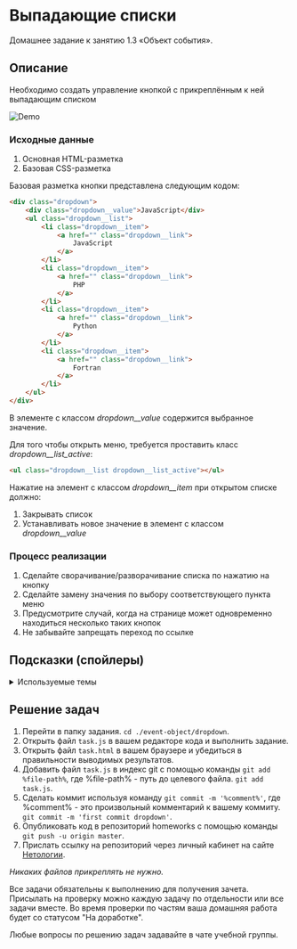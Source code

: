 # Выпадающие списки

Домашнее задание к занятию 1.3 «Объект события».

## Описание 

Необходимо создать управление кнопкой с прикреплённым к ней выпадающим списком

![Demo](./demo.gif)

### Исходные данные

1. Основная HTML-разметка
2. Базовая CSS-разметка

Базовая разметка кнопки представлена следующим кодом:

```html
<div class="dropdown">
    <div class="dropdown__value">JavaScript</div>
    <ul class="dropdown__list">
        <li class="dropdown__item">
            <a href="" class="dropdown__link">
                JavaScript
            </a>
        </li>
        <li class="dropdown__item">
            <a href="" class="dropdown__link">
                PHP
            </a>
        </li>
        <li class="dropdown__item">
            <a href="" class="dropdown__link">
                Python
            </a>
        </li>
        <li class="dropdown__item">
            <a href="" class="dropdown__link">
                Fortran
            </a>
        </li>
    </ul>
</div>
```

В элементе с классом *dropdown__value* содержится выбранное значение.

Для того чтобы открыть меню, требуется проставить класс *dropdown__list_active*:

```html
<ul class="dropdown__list dropdown__list_active"></ul>
```

Нажатие на элемент с классом *dropdown__item* при открытом списке должно:
1. Закрывать список
2. Устанавливать новое значение в элемент с классом *dropdown__value*

### Процесс реализации

1. Сделайте сворачивание/разворачивание списка по нажатию на кнопку
2. Сделайте замену значения по выбору соответствующего пункта меню
3. Предусмотрите случай, когда на странице может одновременно находиться несколько
таких кнопок
4. Не забывайте запрещать переход по ссылке

## Подсказки (спойлеры)

<details>
<summary>Используемые темы</summary>

1. Событие *click*, метод *addEventListener*, обработчик события
2. Свойство *textContent*
3. Метод Array.from() или оператор распространения (spread, «...») для удобной
   навигации по найденным элементам
4. Метод *closest*
   
</details>


## Решение задач
1. Перейти в папку задания. `cd ./event-object/dropdown`.
2. Открыть файл `task.js` в вашем редакторе кода и выполнить задание.
3. Открыть файл `task.html` в вашем браузере и убедиться в правильности выводимых результатов.
4. Добавить файл `task.js` в индекс git с помощью команды `git add %file-path%`, где %file-path% - путь до целевого файла. `git add task.js`.
5. Сделать коммит используя команду `git commit -m '%comment%'`, где %comment% - это произвольный комментарий к вашему коммиту. `git commit -m 'first commit dropdown'`.
6. Опубликовать код в репозиторий homeworks с помощью команды `git push -u origin master`.
7. Прислать ссылку на репозиторий через личный кабинет на сайте [Нетологии][6].

[0]: https://github.com/
[1]: https://www.sublimetext.com/
[2]: https://code.visualstudio.com/
[3]: https://github.com/netology-code/guides/tree/master/github
[4]: https://git-scm.com/
[5]: https://github.com/netology-code/guides/blob/master/git/REAMDE.md
[6]: https://netology.ru/

*Никаких файлов прикреплять не нужно.*

Все задачи обязательны к выполнению для получения зачета. Присылать на проверку можно каждую задачу по отдельности или все задачи вместе. Во время проверки по частям ваша домашняя работа будет со статусом "На доработке".

Любые вопросы по решению задач задавайте в чате учебной группы.

